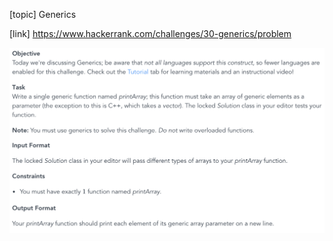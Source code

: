 [topic]
Generics

[link]
https://www.hackerrank.com/challenges/30-generics/problem



![Alt text](../../../../../../resources/thirty.days.of.code/question-21.png?raw=true "Title")
